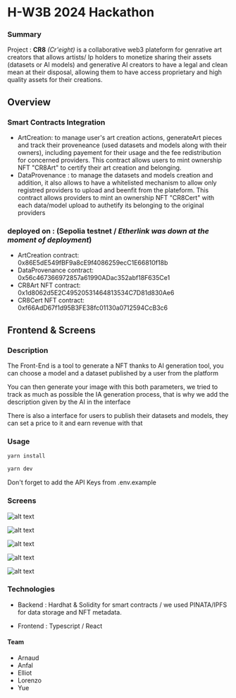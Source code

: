 # H-W3B 2024 Hackathon 
### Summary 

Project : **CR8** *(Cr'eight)* is a collaborative web3 plateform for genrative art creators  that  allows artists/ Ip holders to monetize sharing their assets (datasets or AI models) and generative AI creators to have a legal and clean mean at their disposal, allowing them to have access proprietary and high quality assets for their creations.

## Overview 

### Smart Contracts Integration
- ArtCreation: to manage user's art creation actions, generateArt pieces and track their proveneance (used datasets and models along with their owners), including payement for their usage and the fee redistribution for concerned providers. This contract allows users to mint ownership NFT "CR8Art" to certify their art creation and belonging.
- DataProvenance : to manage the datasets and models creation and addition, it also allows to have a whitelisted mechanism to allow only registred providers to upload and beenfit from the plateform. This contract allows providers to mint an ownership NFT "CR8Cert" with each data/model upload to authetify its belonging to the original providers  

### deployed on : (Sepolia testnet / *Etherlink was down at the moment of deployment*) 
- ArtCreation contract: 0x86E5dE549fBF9a8cE9f4086259ecC1E66810f18b
- DataProvenance contract: 0x56c467366972857a61990ADac352abf18F635Ce1
- CR8Art NFT contract: 0x1d8062d5E2C49520531464813534C7D81d830Ae6
- CR8Cert NFT contract: 0xf66AdD67f1d95B3FE38fc01130a0712594CcB3c6

## Frontend & Screens

### Description

The Front-End is a tool to generate a NFT thanks to AI generation tool, you can choose a model and a dataset published by a user from the platform

You can then generate your image with this both parameters, we tried to track as much as possible the IA generation process, that is why we add the description given by the AI in the interface

There is also a interface for users to publish their datasets and models, they can set a price to it and earn revenue with that

### Usage

```bash
yarn install
```

```bash
yarn dev
```
Don't forget to add the API Keys from .env.example

### Screens

![alt text](https://cdn.discordapp.com/attachments/655207317788164108/1221404025409503302/image.png?ex=66127424&is=65ffff24&hm=e1bf26818a6783244593b8c2a642733a23df02594daace02a440d476939a1e58&)

![alt text](https://cdn.discordapp.com/attachments/655207317788164108/1221404145496494100/image.png?ex=66127440&is=65ffff40&hm=4045a72d37b99eba5e1ba3179e60382e5c4acf207ef39a5a200ea3fa9841dd68&)

![alt text](https://cdn.discordapp.com/attachments/655207317788164108/1221407063121465344/image.png?ex=661276f8&is=660001f8&hm=54f212024f7a9c142baf0f419d97e14e3ddc6f945e8bad52d51c5cc9d0140f34&)

![alt text](https://cdn.discordapp.com/attachments/655207317788164108/1221407235247444058/image.png?ex=66127721&is=66000221&hm=1905b1bf5ca94da68056dabb58e4e5307d0c796fb0d125fedf235ef51646f6b6&)

![alt text](https://cdn.discordapp.com/attachments/655207317788164108/1221409188496801842/image.png?ex=661278f3&is=660003f3&hm=df442ffdeb8a9185cb006d8739ad9b8633060cda2a5c5787b3443db2cbf8f284&)


### Technologies

 - Backend : Hardhat & Solidity for smart contracts / we used PINATA/IPFS for data storage and NFT metadata.

 - Frontend : Typescript / React

#### Team
+ Arnaud
+ Anfal
+ Elliot
+ Lorenzo
+ Yue
